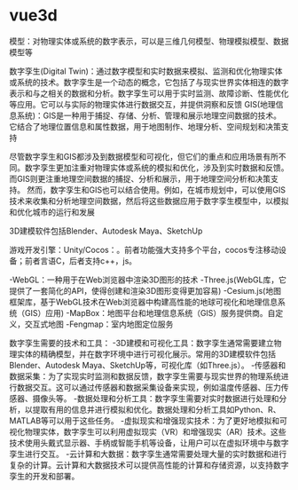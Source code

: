 # vue3d

模型：对物理实体或系统的数字表示，可以是三维几何模型、物理模拟模型、数据模型等

数字孪生(Digital Twin)：通过数字模型和实时数据来模拟、监测和优化物理实体或系统的技术。数字孪生是一个动态的概念，它包括了与现实世界实体相连的数字表示和与之相关的数据和分析。数字孪生可以用于实时监测、故障诊断、性能优化等应用。它可以与实际的物理实体进行数据交互，并提供洞察和反馈
GIS(地理信息系统)：GIS是一种用于捕捉、存储、分析、管理和展示地理空间数据的技术。它结合了地理位置信息和属性数据，用于地图制作、地理分析、空间规划和决策支持

尽管数字孪生和GIS都涉及到数据模型和可视化，但它们的重点和应用场景有所不同。数字孪生更加注重对物理实体或系统的模拟和优化，涉及到实时数据和反馈。而GIS则更注重地理空间数据的捕捉、分析和展示，用于地理空间分析和决策支持。
然而，数字孪生和GIS也可以结合使用。例如，在城市规划中，可以使用GIS技术来收集和分析地理空间数据，然后将这些数据应用于数字孪生模型中，以模拟和优化城市的运行和发展

3D建模软件包括Blender、Autodesk Maya、SketchUp

游戏开发引擎：Unity/Cocos：。前者功能强大支持多个平台，cocos专注移动设备；前者言语C，后者支持c++，js。

-WebGL：一种用于在Web浏览器中渲染3D图形的技术
-Three.js(WebGL库，它提供了一套简化的API，使得创建和渲染3D图形变得更加容易)
-Cesium.js(地图框架库，基于WebGL技术在Web浏览器中构建高性能的地球可视化和地理信息系统（GIS）应用)
-MapBox：地图平台和地理信息系统（GIS）服务提供商。自定义，交互式地图
-Fengmap：室内地图定位服务

数字孪生需要的技术和工具：
-3D建模和可视化工具：数字孪生通常需要建立物理实体的精确模型，并在数字环境中进行可视化展示。常用的3D建模软件包括Blender、Autodesk Maya、SketchUp等，可视化库（如Three.js）。
-传感器和数据采集：为了实现实时监测和数据反馈，数字孪生需要与现实世界的物理系统进行数据交互。这可以通过传感器和数据采集设备来实现，例如温度传感器、压力传感器、摄像头等。
-数据处理和分析工具：数字孪生需要对实时数据进行处理和分析，以提取有用的信息并进行模拟和优化。数据处理和分析工具如Python、R、MATLAB等可以用于这些任务。
-虚拟现实和增强现实技术：为了更好地模拟和可视化物理实体，数字孪生可以利用虚拟现实（VR）和增强现实（AR）技术。这些技术使用头戴式显示器、手柄或智能手机等设备，让用户可以在虚拟环境中与数字孪生进行交互。
-云计算和大数据：数字孪生通常需要处理大量的实时数据和进行复杂的计算。云计算和大数据技术可以提供高性能的计算和存储资源，以支持数字孪生的开发和部署。
